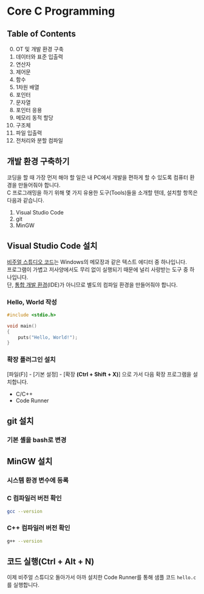 # Core C Programming

## Table of Contents
0. OT 및 개발 환경 구축
1. 데이터와 표준 입출력
2. 연산자
3. 제어문
4. 함수
5. 1차원 배열
6. 포인터
7. 문자열
8. 포인터 응용
9. 메모리 동적 할당
10. 구조체
11. 파일 입출력
12. 전처리와 분할 컴파일

## 개발 환경 구축하기
코딩을 할 때 가장 먼저 해야 할 일은 내 PC에서 개발을 편하게 할 수 있도록 컴퓨터 환경을 만들어줘야 합니다.  
C 프로그래밍을 하기 위해 몇 가지 유용한 도구(Tools)들을 소개할 텐데, 설치할 항목은 다음과 같습니다.

1. Visual Studio Code
2. git
3. MinGW



## Visual Studio Code 설치
[비주얼 스튜디오 코드](https://namu.wiki/w/%EB%B9%84%EC%A3%BC%EC%96%BC%20%EC%8A%A4%ED%8A%9C%EB%94%94%EC%98%A4%20%EC%BD%94%EB%93%9C)는 Windows의 메모장과 같은 텍스트 에디터 중 하나입니다.  
프로그램이 가볍고 저사양에서도 무리 없이 실행되기 때문에 널리 사랑받는 도구 중 하나입니다.  
단, [통합 개발 환경](https://namu.wiki/w/%ED%86%B5%ED%95%A9%20%EA%B0%9C%EB%B0%9C%20%ED%99%98%EA%B2%BD)(IDE)가 아니므로 별도의 컴파일 환경을 만들어줘야 합니다.


### Hello, World 작성
```c
#include <stdio.h>

void main()
{
    puts("Hello, World!");
}
```


### 확장 플러그인 설치
[파일(F)] - [기본 설정] - [확장 **(Ctrl + Shift + X)**] 으로 가서 다음 확장 프로그램을 설치합니다.
- C/C++
- Code Runner



## git 설치
### 기본 셸을 bash로 변경



## MinGW 설치
### 시스템 환경 변수에 등록


### C 컴파일러 버전 확인
```bash
gcc --version
```


### C++ 컴파일러 버전 확인
```bash
g++ --version
```


## 코드 실행(Ctrl + Alt + N)
이제 비주얼 스튜디오 돌아가서 아까 설치한 Code Runner를 통해 샘플 코드 `hello.c` 를 실행합니다.
